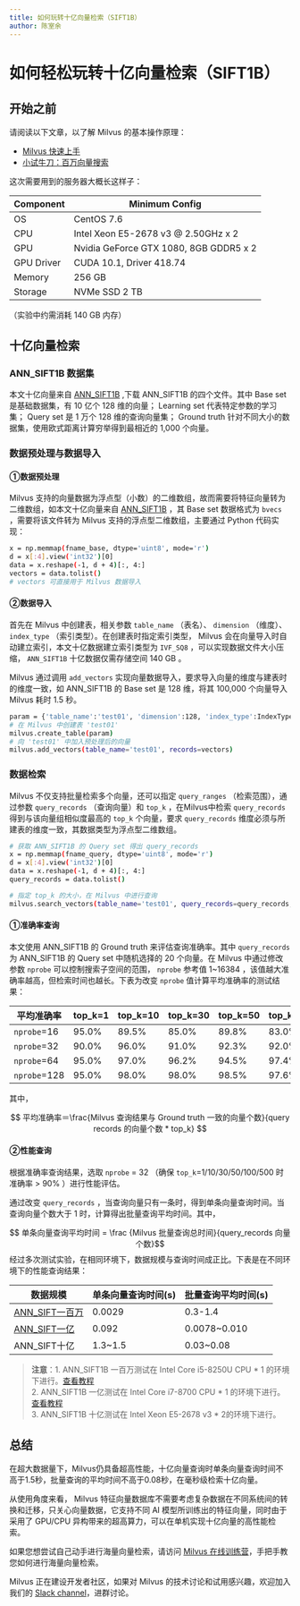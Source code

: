 ```yaml
---
title: 如何玩转十亿向量检索（SIFT1B）
author: 陈室余
---
```


# 如何轻松玩转十亿向量检索（SIFT1B）

## 开始之前

请阅读以下文章，以了解 Milvus 的基本操作原理：
- [Milvus 快速上手](https://github.com/milvus-io/bootcamp/blob/master/docs/milvus101/quickstart.md)
- [小试牛刀：百万向量搜索 ](https://zilliz.blog.csdn.net/article/details/100039062)

这次需要用到的服务器大概长这样子：

| Component           | Minimum Config                |
| ------------------ | -------------------------- |
| OS           | CentOS 7.6               |
| CPU          | Intel Xeon E5-2678 v3 @ 2.50GHz x 2   |
| GPU          | Nvidia GeForce GTX 1080, 8GB GDDR5 x 2|
| GPU Driver   | CUDA 10.1, Driver 418.74 |
| Memory       | 256 GB    |
| Storage      | NVMe SSD 2 TB                       |
（实验中约需消耗 140 GB 内存）

## 十亿向量检索

### ANN_SIFT1B 数据集

本文十亿向量来自 [ANN_SIFT1B](http://corpus-texmex.irisa.fr/) ,下载 ANN_SIFT1B 的四个文件。其中 Base set 是基础数据集，有 10 亿个 128 维的向量； Learning set 代表特定参数的学习集； Query set 是 1 万个 128 维的查询向量集； Ground truth 针对不同大小的数据集，使用欧式距离计算穷举得到最相近的 1,000 个向量。

### 数据预处理与数据导入

#### ①数据预处理

Milvus 支持的向量数据为浮点型（小数）的二维数组，故而需要将特征向量转为二维数组，如本文十亿向量来自 [ANN_SIFT1B](http://corpus-texmex.irisa.fr/) ，其 Base set 数据格式为 `bvecs` ，需要将该文件转为 Milvus 支持的浮点型二维数组，主要通过 Python 代码实现：

```bash
x = np.memmap(fname_base, dtype='uint8', mode='r')
d = x[:4].view('int32')[0]
data = x.reshape(-1, d + 4)[:, 4:]
vectors = data.tolist()
# vectors 可直接用于 Milvus 数据导入
```

#### ②数据导入

首先在 Milvus 中创建表，相关参数 `table_name` （表名）、 `dimension` （维度）、 `index_type` （索引类型）。在创建表时指定索引类型， Milvus 会在向量导入时自动建立索引，本文十亿数据建立索引类型为 `IVF_SQ8` ，可以实现数据文件大小压缩， `ANN_SIFT1B` 十亿数据仅需存储空间 140 GB 。

Milvus 通过调用 `add_vectors` 实现向量数据导入，要求导入向量的维度与建表时的维度一致，如 ANN_SIFT1B 的 Base set 是 128 维，将其 100,000 个向量导入 Milvus 耗时 1.5 秒。

```bash
param = {'table_name':'test01', 'dimension':128, 'index_type':IndexType.IVF_SQ8}
# 在 Milvus 中创建表 'test01'
milvus.create_table(param)
# 向 'test01' 中加入预处理后的向量
milvus.add_vectors(table_name='test01', records=vectors)
```

### 数据检索

Milvus 不仅支持批量检索多个向量，还可以指定 `query_ranges` （检索范围），通过参数 `query_records` （查询向量）和 `top_k` ，在Milvus中检索 `query_records` 得到与该向量组相似度最高的 `top_k` 个向量，要求 `query_records` 维度必须与所建表的维度一致，其数据类型为浮点型二维数组。

```bash
# 获取 ANN_SIFT1B 的 Query set 得出 query_records
x = np.memmap(fname_query, dtype='uint8', mode='r')
d = x[:4].view('int32')[0]
data = x.reshape(-1, d + 4)[:, 4:]
query_records = data.tolist()

# 指定 top_k 的大小，在 Milvus 中进行查询
milvus.search_vectors(table_name='test01', query_records=query_records, top_k=10, query_ranges=None)
```

#### ①准确率查询

本文使用 ANN_SIFT1B 的 Ground truth 来评估查询准确率。其中 `query_records` 为 ANN_SIFT1B 的 Query set 中随机选择的 20 个向量。在 Milvus 中通过修改参数 `nprobe` 可以控制搜索子空间的范围， `nprobe` 参考值 1~16384 ，该值越大准确率越高，但检索时间也越长。下表为改变 `nprobe` 值计算平均准确率的测试结果：

| 平均准确率 | top_k=1 | top_k=10 | top_k=30 | top_k=50 | top_k=100 | top_k=500 |
| ---------- | ------- | -------- | -------- | -------- | --------- | --------- |
| `nprobe`=16  | 95.0%   | 89.5%    | 85.0%    | 89.8%    | 83.0%     | 81.9%     |
| `nprobe`=32  | 90.0%   | 96.0%    | 91.0%    | 92.3%    | 92.0%     | 94.2%     |
| `nprobe`=64  | 95.0%   | 97.0%    | 96.2%    | 94.5%    | 97.4%     | 93.6%     |
| `nprobe`=128 | 95.0%   | 98.0%    | 98.0%    | 98.5%    | 97.6%     | 97.4%     |

其中，

$$ 平均准确率＝\frac{Milvus 查询结果与 Ground truth 一致的向量个数}{query records 的向量个数 * top_k} $$

#### ②性能查询

根据准确率查询结果，选取 `nprobe` = 32 （确保 `top_k`=1/10/30/50/100/500 时准确率 > 90% ）进行性能评估。

通过改变 `query_records` ，当查询向量只有一条时，得到单条向量查询时间。当查询向量个数大于 1 时，计算得出批量查询平均时间。其中，

$$ 单条向量查询平均时间 = \frac {Milvus 批量查询总时间}{query_records 向量个数}$$
经过多次测试实验，在相同环境下，数据规模与查询时间成正比。下表是在不同环境下的性能查询结果：

| 数据规模                                                     | 单条向量查询时间(s) | 批量查询平均时间(s) |
| ------------------------------------------------------------ | ------------------- | ------------------- |
| [ANN_SIFT一百万](https://github.com/milvus-io/bootcamp/blob/master/docs/labs/lab1_sift1b_1m.md) | 0.0029              | 0.3-1.4             |
| [ANN_SIFT一亿](https://github.com/milvus-io/bootcamp/blob/master/docs/labs/lab2_sift1b_100m.md) | 0.092               | 0.0078~0.010        |
| ANN_SIFT十亿                                                 | 1.3~1.5             | 0.03~0.08           |

> **注意**：1. ANN_SIFT1B 一百万测试在 Intel Core i5-8250U CPU * 1 的环境下进行。[查看教程](https://github.com/milvus-io/bootcamp/blob/master/docs/labs/lab1_sift1b_1m.md) <br/> 2. ANN_SIFT1B 一亿测试在 Intel Core i7-8700 CPU * 1 的环境下进行。[查看教程](https://github.com/milvus-io/bootcamp/blob/master/docs/labs/lab2_sift1b_100m.md) <br/> 3. ANN_SIFT1B 十亿测试在 Intel Xeon E5-2678 v3 * 2的环境下进行。

## 总结

在超大数据量下，Milvus仍具备超高性能，十亿向量查询时单条向量查询时间不高于1.5秒，批量查询的平均时间不高于0.08秒，在毫秒级检索十亿向量。

从使用角度来看， Milvus 特征向量数据库不需要考虑复杂数据在不同系统间的转换和迁移，只关心向量数据，它支持不同 AI 模型所训练出的特征向量，同时由于采用了 GPU/CPU 异构带来的超高算力，可以在单机实现十亿向量的高性能检索。

如果您想尝试自己动手进行海量向量检索，请访问 [Milvus 在线训练营](https://github.com/milvus-io/bootcamp)，手把手教您如何进行海量向量检索。

Milvus 正在建设开发者社区，如果对 Milvus 的技术讨论和试用感兴趣，欢迎加入我们的 [Slack channel](https://milvusio.slack.com/join/shared_invite/enQtNzY1OTQ0NDI3NjMzLWNmYmM1NmNjOTQ5MGI5NDhhYmRhMGU5M2NhNzhhMDMzY2MzNDdlYjM5ODQ5MmE3ODFlYzU3YjJkNmVlNDQ2ZTk)，进群讨论。
